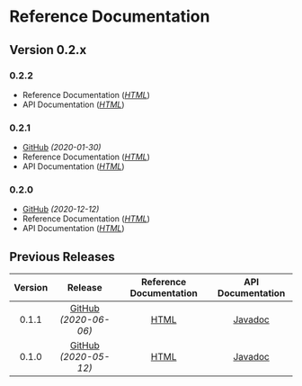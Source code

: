 # Reference Documentation

## Version 0.2.x

### 0.2.2 <Badge text="Latest Snapshot" type="warn" vertical="top"/> 
* Reference Documentation (_[HTML](https://chhorz.github.io/oas-generator/docs/0.2.2-SNAPSHOT/oas-generator.html)_)
* API Documentation (_[HTML](https://chhorz.github.io/oas-generator/docs/0.2.2-SNAPSHOT/apidocs/)_)

### 0.2.1 <Badge text="Latest Release" vertical="top"/>
* [GitHub](https://github.com/chhorz/oas-generator/releases/tag/v0.2.1) _(2020-01-30)_
* Reference Documentation (_[HTML](https://chhorz.github.io/oas-generator/docs/0.2.1/oas-generator.html)_)
* API Documentation (_[HTML](https://chhorz.github.io/oas-generator/docs/0.2.1/apidocs/)_)

### 0.2.0 
* [GitHub](https://github.com/chhorz/oas-generator/releases/tag/v0.2.0) _(2020-12-12)_
* Reference Documentation (_[HTML](https://chhorz.github.io/oas-generator/docs/0.2.0/oas-generator.html)_)
* API Documentation (_[HTML](https://chhorz.github.io/oas-generator/docs/0.2.0/apidocs/)_)

## Previous Releases

| Version | Release | Reference Documentation | API Documentation |
|:---:|:---:|:---:|:---:|
| 0.1.1 | [GitHub](https://github.com/chhorz/oas-generator/releases/tag/v0.1.1) _(2020-06-06)_ | [HTML](https://chhorz.github.io/oas-generator/docs/0.1.1/oas-generator.html) | [Javadoc](https://chhorz.github.io/oas-generator/docs/0.1.1/apidocs/) |
| 0.1.0 | [GitHub](https://github.com/chhorz/oas-generator/releases/tag/v0.1.0) _(2020-05-12)_ | [HTML](https://chhorz.github.io/oas-generator/docs/0.1.0/oas-generator.html) | [Javadoc](https://chhorz.github.io/oas-generator/docs/0.1.0/apidocs/) |
